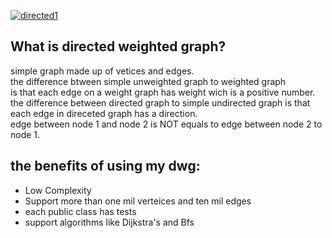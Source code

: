 <a href="http://www.siz.co.il/"><img src="http://up419.siz.co.il/up1/oizxyjuxymmw.png" border="0" alt="directed1" /></a>

## What is directed weighted graph? <br>
simple graph made up of vetices and edges. <br>
the difference btween simple unweighted graph to weighted graph <br>
is that each edge on a weight graph has weight wich is a positive number. <br>
the difference between directed graph to simple undirected graph is that <br>
each edge in direceted graph has a direction. <br>
edge between node 1 and node 2 is NOT equals to edge between node 2 to node 1. <br>

## the benefits of using my dwg:
- Low Complexity
- Support more than one mil verteices and ten mil edges
- each public class has tests
- support algorithms like Dijkstra's and Bfs

